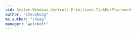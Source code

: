 ```yaml
---
uid: System.Windows.Controls.Primitives.TickBarPlacement
author: "stevehoag"
ms.author: "shoag"
manager: "wpickett"
---
```

